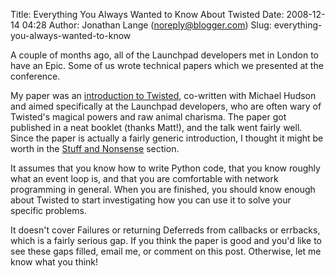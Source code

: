 Title: Everything You Always Wanted to Know About Twisted
Date: 2008-12-14 04:28
Author: Jonathan Lange (noreply@blogger.com)
Slug: everything-you-always-wanted-to-know

A couple of months ago, all of the Launchpad developers met in London to
have an Epic. Some of us wrote technical papers which we presented at
the conference.  
  
My paper was an [introduction to
Twisted](http://mumak.net/stuff/twisted-intro.html), co-written with
Michael Hudson and aimed specifically at the Launchpad developers, who
are often wary of Twisted's magical powers and raw animal charisma. The
paper got published in a neat booklet (thanks Matt!), and the talk went
fairly well. Since the paper is actually a fairly generic introduction,
I thought it might be worth in the [Stuff and
Nonsense](http://mumak.net/stuff) section.  
  
It assumes that you know how to write Python code, that you know roughly
what an event loop is, and that you are comfortable with network
programming in general. When you are finished, you should know enough
about Twisted to start investigating how you can use it to solve your
specific problems.  
  
It doesn't cover Failures or returning Deferreds from callbacks or
errbacks, which is a fairly serious gap. If you think the paper is good
and you'd like to see these gaps filled, email me, or comment on this
post. Otherwise, let me know what you think!

